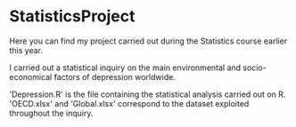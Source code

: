 # StatisticsProject
Here you can find my project carried out during the Statistics course earlier this year.

I carried out a statistical inquiry on the main environmental and socio-economical factors of depression worldwide.

'Depression.R' is the file containing the statistical analysis carried out on R. 'OECD.xlsx' and 'Global.xlsx' correspond to the dataset exploited throughout the inquiry. 
